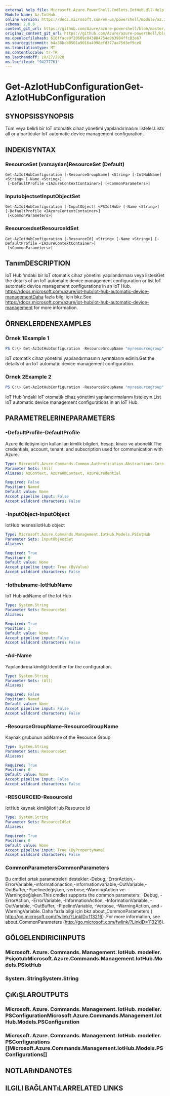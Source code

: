 ```yaml
---
external help file: Microsoft.Azure.PowerShell.Cmdlets.IotHub.dll-Help.xml
Module Name: Az.IotHub
online version: https://docs.microsoft.com/en-us/powershell/module/az.iothub/get-aziothubconfiguration
schema: 2.0.0
content_git_url: https://github.com/Azure/azure-powershell/blob/master/src/IotHub/IotHub/help/Get-AzIotHubConfiguration.md
original_content_git_url: https://github.com/Azure/azure-powershell/blob/master/src/IotHub/IotHub/help/Get-AzIotHubConfiguration.md
ms.openlocfilehash: 616fface9f20609c043884754e9b3904ffc83e67
ms.sourcegitcommit: b4a38bcb0501a9016a4998efd377aa75d3ef9ce8
ms.translationtype: MT
ms.contentlocale: tr-TR
ms.lasthandoff: 10/27/2020
ms.locfileid: "94277761"
---
```

# <span data-ttu-id="dc9d9-101">Get-AzIotHubConfiguration</span><span class="sxs-lookup"><span data-stu-id="dc9d9-101">Get-AzIotHubConfiguration</span></span>

## <span data-ttu-id="dc9d9-102">SYNOPSIS</span><span class="sxs-lookup"><span data-stu-id="dc9d9-102">SYNOPSIS</span></span>
<span data-ttu-id="dc9d9-103">Tüm veya belirli bir IoT otomatik cihaz yönetimi yapılandırmasını listeler.</span><span class="sxs-lookup"><span data-stu-id="dc9d9-103">Lists all or a particular IoT automatic device management configuration.</span></span>

## <span data-ttu-id="dc9d9-104">INDEKI</span><span class="sxs-lookup"><span data-stu-id="dc9d9-104">SYNTAX</span></span>

### <span data-ttu-id="dc9d9-105">ResourceSet (varsayılan)</span><span class="sxs-lookup"><span data-stu-id="dc9d9-105">ResourceSet (Default)</span></span>
```
Get-AzIotHubConfiguration [-ResourceGroupName] <String> [-IotHubName] <String> [-Name <String>]
 [-DefaultProfile <IAzureContextContainer>] [<CommonParameters>]
```

### <span data-ttu-id="dc9d9-106">Inputobjectset</span><span class="sxs-lookup"><span data-stu-id="dc9d9-106">InputObjectSet</span></span>
```
Get-AzIotHubConfiguration [-InputObject] <PSIotHub> [-Name <String>] [-DefaultProfile <IAzureContextContainer>]
 [<CommonParameters>]
```

### <span data-ttu-id="dc9d9-107">Resourceıdset</span><span class="sxs-lookup"><span data-stu-id="dc9d9-107">ResourceIdSet</span></span>
```
Get-AzIotHubConfiguration [-ResourceId] <String> [-Name <String>] [-DefaultProfile <IAzureContextContainer>]
 [<CommonParameters>]
```

## <span data-ttu-id="dc9d9-108">Tanım</span><span class="sxs-lookup"><span data-stu-id="dc9d9-108">DESCRIPTION</span></span>
<span data-ttu-id="dc9d9-109">IoT Hub 'ındaki bir IoT otomatik cihaz yönetimi yapılandırması veya listesi</span><span class="sxs-lookup"><span data-stu-id="dc9d9-109">Get the details of an IoT automatic device management configuration or list IoT automatic device management configurations in an IoT Hub.</span></span>
<span data-ttu-id="dc9d9-110"> https://docs.microsoft.com/azure/iot-hub/iot-hub-automatic-device-managementDaha fazla bilgi için bkz.</span><span class="sxs-lookup"><span data-stu-id="dc9d9-110">See https://docs.microsoft.com/azure/iot-hub/iot-hub-automatic-device-management for more information.</span></span>

## <span data-ttu-id="dc9d9-111">ÖRNEKLERDEN</span><span class="sxs-lookup"><span data-stu-id="dc9d9-111">EXAMPLES</span></span>

### <span data-ttu-id="dc9d9-112">Örnek 1</span><span class="sxs-lookup"><span data-stu-id="dc9d9-112">Example 1</span></span>
```powershell
PS C:\> Get-AzIotHubConfiguration -ResourceGroupName "myresourcegroup" -IotHubName "myiothub" -Name "config1"
```

<span data-ttu-id="dc9d9-113">IoT otomatik cihaz yönetimi yapılandırmasının ayrıntılarını edinin.</span><span class="sxs-lookup"><span data-stu-id="dc9d9-113">Get the details of an IoT automatic device management configuration.</span></span>

### <span data-ttu-id="dc9d9-114">Örnek 2</span><span class="sxs-lookup"><span data-stu-id="dc9d9-114">Example 2</span></span>
```powershell
PS C:\> Get-AzIotHubConfiguration -ResourceGroupName "myresourcegroup" -IotHubName "myiothub"
```

<span data-ttu-id="dc9d9-115">IoT Hub 'ındaki IoT otomatik cihaz yönetimi yapılandırmalarını listeleyin.</span><span class="sxs-lookup"><span data-stu-id="dc9d9-115">List IoT automatic device management configurations in an IoT Hub.</span></span>

## <span data-ttu-id="dc9d9-116">PARAMETRELERINE</span><span class="sxs-lookup"><span data-stu-id="dc9d9-116">PARAMETERS</span></span>

### <span data-ttu-id="dc9d9-117">-DefaultProfile</span><span class="sxs-lookup"><span data-stu-id="dc9d9-117">-DefaultProfile</span></span>
<span data-ttu-id="dc9d9-118">Azure ile iletişim için kullanılan kimlik bilgileri, hesap, kiracı ve abonelik.</span><span class="sxs-lookup"><span data-stu-id="dc9d9-118">The credentials, account, tenant, and subscription used for communication with Azure.</span></span>

```yaml
Type: Microsoft.Azure.Commands.Common.Authentication.Abstractions.Core.IAzureContextContainer
Parameter Sets: (All)
Aliases: AzContext, AzureRmContext, AzureCredential

Required: False
Position: Named
Default value: None
Accept pipeline input: False
Accept wildcard characters: False
```

### <span data-ttu-id="dc9d9-119">-InputObject</span><span class="sxs-lookup"><span data-stu-id="dc9d9-119">-InputObject</span></span>
<span data-ttu-id="dc9d9-120">IotHub nesnesi</span><span class="sxs-lookup"><span data-stu-id="dc9d9-120">IotHub object</span></span>

```yaml
Type: Microsoft.Azure.Commands.Management.IotHub.Models.PSIotHub
Parameter Sets: InputObjectSet
Aliases:

Required: True
Position: 0
Default value: None
Accept pipeline input: True (ByValue)
Accept wildcard characters: False
```

### <span data-ttu-id="dc9d9-121">-Iothubname</span><span class="sxs-lookup"><span data-stu-id="dc9d9-121">-IotHubName</span></span>
<span data-ttu-id="dc9d9-122">IoT Hub adı</span><span class="sxs-lookup"><span data-stu-id="dc9d9-122">Name of the Iot Hub</span></span>

```yaml
Type: System.String
Parameter Sets: ResourceSet
Aliases:

Required: True
Position: 1
Default value: None
Accept pipeline input: False
Accept wildcard characters: False
```

### <span data-ttu-id="dc9d9-123">-Ad</span><span class="sxs-lookup"><span data-stu-id="dc9d9-123">-Name</span></span>
<span data-ttu-id="dc9d9-124">Yapılandırma kimliği.</span><span class="sxs-lookup"><span data-stu-id="dc9d9-124">Identifier for the configuration.</span></span>

```yaml
Type: System.String
Parameter Sets: (All)
Aliases:

Required: False
Position: Named
Default value: None
Accept pipeline input: False
Accept wildcard characters: False
```

### <span data-ttu-id="dc9d9-125">-ResourceGroupName</span><span class="sxs-lookup"><span data-stu-id="dc9d9-125">-ResourceGroupName</span></span>
<span data-ttu-id="dc9d9-126">Kaynak grubunun adı</span><span class="sxs-lookup"><span data-stu-id="dc9d9-126">Name of the Resource Group</span></span>

```yaml
Type: System.String
Parameter Sets: ResourceSet
Aliases:

Required: True
Position: 0
Default value: None
Accept pipeline input: False
Accept wildcard characters: False
```

### <span data-ttu-id="dc9d9-127">-RESOURCEID</span><span class="sxs-lookup"><span data-stu-id="dc9d9-127">-ResourceId</span></span>
<span data-ttu-id="dc9d9-128">IotHub kaynak kimliği</span><span class="sxs-lookup"><span data-stu-id="dc9d9-128">IotHub Resource Id</span></span>

```yaml
Type: System.String
Parameter Sets: ResourceIdSet
Aliases:

Required: True
Position: 0
Default value: None
Accept pipeline input: True (ByPropertyName)
Accept wildcard characters: False
```

### <span data-ttu-id="dc9d9-129">CommonParameters</span><span class="sxs-lookup"><span data-stu-id="dc9d9-129">CommonParameters</span></span>
<span data-ttu-id="dc9d9-130">Bu cmdlet ortak parametreleri destekler:-Debug,-ErrorAction,-ErrorVariable,-ınformationaction,-ınformationvariable,-OutVariable,-OutBuffer,-Pipelinedeğişken,-verbose,-WarningAction ve-Warningdeğişken.</span><span class="sxs-lookup"><span data-stu-id="dc9d9-130">This cmdlet supports the common parameters: -Debug, -ErrorAction, -ErrorVariable, -InformationAction, -InformationVariable, -OutVariable, -OutBuffer, -PipelineVariable, -Verbose, -WarningAction, and -WarningVariable.</span></span> <span data-ttu-id="dc9d9-131">Daha fazla bilgi için bkz about_CommonParameters ( http://go.microsoft.com/fwlink/?LinkID=113216) .</span><span class="sxs-lookup"><span data-stu-id="dc9d9-131">For more information, see about_CommonParameters (http://go.microsoft.com/fwlink/?LinkID=113216).</span></span>

## <span data-ttu-id="dc9d9-132">GÖLGELENDIRICI</span><span class="sxs-lookup"><span data-stu-id="dc9d9-132">INPUTS</span></span>

### <span data-ttu-id="dc9d9-133">Microsoft. Azure. Commands. Management. IotHub. modeller. Psiçotub</span><span class="sxs-lookup"><span data-stu-id="dc9d9-133">Microsoft.Azure.Commands.Management.IotHub.Models.PSIotHub</span></span>

### <span data-ttu-id="dc9d9-134">System. String</span><span class="sxs-lookup"><span data-stu-id="dc9d9-134">System.String</span></span>

## <span data-ttu-id="dc9d9-135">ÇıKıŞLAR</span><span class="sxs-lookup"><span data-stu-id="dc9d9-135">OUTPUTS</span></span>

### <span data-ttu-id="dc9d9-136">Microsoft. Azure. Commands. Management. IotHub. modeller. PSConfiguration</span><span class="sxs-lookup"><span data-stu-id="dc9d9-136">Microsoft.Azure.Commands.Management.IotHub.Models.PSConfiguration</span></span>

### <span data-ttu-id="dc9d9-137">Microsoft. Azure. Commands. Management. IotHub. modeller. PSConfigurations []</span><span class="sxs-lookup"><span data-stu-id="dc9d9-137">Microsoft.Azure.Commands.Management.IotHub.Models.PSConfigurations[]</span></span>

## <span data-ttu-id="dc9d9-138">NOTLARıNDA</span><span class="sxs-lookup"><span data-stu-id="dc9d9-138">NOTES</span></span>

## <span data-ttu-id="dc9d9-139">ILGILI BAĞLANTıLAR</span><span class="sxs-lookup"><span data-stu-id="dc9d9-139">RELATED LINKS</span></span>
